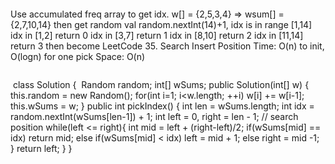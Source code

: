 ```
```
Use accumulated freq array to get idx.
w[] = {2,5,3,4} => wsum[] = {2,7,10,14}
then get random val random.nextInt(14)+1, idx is in range [1,14]
​
idx in [1,2] return 0
idx in [3,7] return 1
idx in [8,10] return 2
idx in [11,14] return 3
then become LeetCode 35. Search Insert Position
Time: O(n) to init, O(logn) for one pick
Space: O(n)
```
```
​
class Solution {
​
Random random;
int[] wSums;
public Solution(int[] w) {
this.random = new Random();
for(int i=1; i<w.length; ++i)
w[i] += w[i-1];
this.wSums = w;
}
public int pickIndex() {
int len = wSums.length;
int idx = random.nextInt(wSums[len-1]) + 1;
int left = 0, right = len - 1;
// search position
while(left <= right){
int mid = left + (right-left)/2;
if(wSums[mid] == idx)
return mid;
else if(wSums[mid] < idx)
left = mid + 1;
else
right = mid -1;
}
return left;
}
}